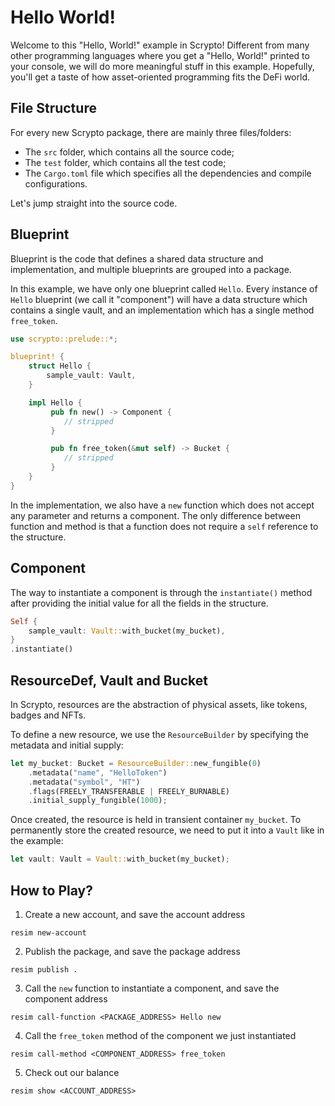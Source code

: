 # Hello World!

Welcome to this "Hello, World!" example in Scrypto! Different from many other programming languages where you get a "Hello, World!" printed to your console, we will do more meaningful stuff in this example. Hopefully, you'll get a taste of how asset-oriented programming fits the DeFi world.

## File Structure

For every new Scrypto package, there are mainly three files/folders:
- The `src` folder, which contains all the source code;
- The `test` folder, which contains all the test code;
- The `Cargo.toml` file which specifies all the dependencies and compile configurations.

Let's jump straight into the source code.

## Blueprint

Blueprint is the code that defines a shared data structure and implementation, and multiple blueprints are grouped into a package.


In this example, we have only one blueprint called `Hello`. Every instance of `Hello` blueprint (we call it "component") will have a data structure which contains a single vault, and an implementation which has a single method `free_token`. 

```rust
use scrypto::prelude::*;

blueprint! {
    struct Hello {
        sample_vault: Vault,
    }

    impl Hello {
         pub fn new() -> Component {
            // stripped
         }

         pub fn free_token(&mut self) -> Bucket {
            // stripped
         }
    }
}
```

In the implementation, we also have a `new` function which does not accept any parameter and returns a component. The only difference between function and method is that a function does not require a `self` reference to the structure.

## Component

The way to instantiate a component is through the `instantiate()` method after providing the initial value for all the fields in the structure.

```rust
Self {
    sample_vault: Vault::with_bucket(my_bucket),
}
.instantiate()
```

## ResourceDef, Vault and Bucket

In Scrypto, resources are the abstraction of physical assets, like tokens, badges and NFTs. 

To define a new resource, we use the `ResourceBuilder` by specifying the metadata and initial supply:
```rust
let my_bucket: Bucket = ResourceBuilder::new_fungible(0)
    .metadata("name", "HelloToken")
    .metadata("symbol", "HT")
    .flags(FREELY_TRANSFERABLE | FREELY_BURNABLE)
    .initial_supply_fungible(1000);
```

Once created, the resource is held in transient container `my_bucket`. To permanently store the created resource, we need to put it into a `Vault` like in the example:
```rust
let vault: Vault = Vault::with_bucket(my_bucket);
```

## How to Play?

1. Create a new account, and save the account address
```
resim new-account
```
2. Publish the package, and save the package address
```
resim publish .
```
3. Call the `new` function to instantiate a component, and save the component address
```
resim call-function <PACKAGE_ADDRESS> Hello new
```
4. Call the `free_token` method of the component we just instantiated
```
resim call-method <COMPONENT_ADDRESS> free_token
```
5. Check out our balance
```
resim show <ACCOUNT_ADDRESS>
```